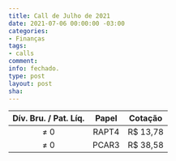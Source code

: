 ```yaml
---
title: Call de Julho de 2021
date: 2021-07-06 00:00:00 -03:00
categories:
- Finanças
tags:
- calls
comment: 
info: fechado.
type: post
layout: post
sha: 
---
```


| **Dív. Bru. / Pat. Líq.** | **Papel** | **Cotação** |
|:-------------------------:|:---------:|:-----------:|
| ≠ 0                       | RAPT4     | R$ 13,78     |
| ≠ 0                       | PCAR3     | R$ 38,58     |
